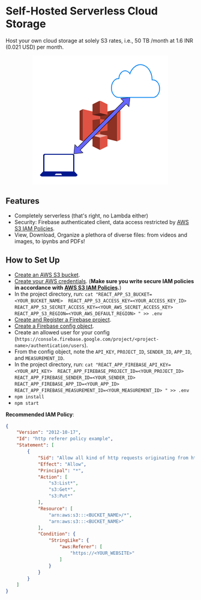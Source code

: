 # Self-Hosted Serverless Cloud Storage

Host your own cloud storage at solely S3 rates, i.e., 50 TB /month at 1.6 INR (0.021 USD) per month.

<div align="center">
  <img src="public/shscs.png" />
</div> 

## Features
* Completely serverless (that's right, no Lambda either)
* Security: Firebase authenticated client, data access restricted by 
  [AWS S3 IAM Policies](https://aws.amazon.com/blogs/security/writing-iam-policies-how-to-grant-access-to-an-amazon-s3-bucket/).
* View, Download, Organize a plethora of diverse files: from videos and images, to ipynbs and PDFs!

## How to Set Up

* [Create an AWS S3 bucket](https://docs.aws.amazon.com/AmazonS3/latest/userguide/create-bucket-overview.html).
* [Create your AWS credentials](https://docs.aws.amazon.com/general/latest/gr/aws-sec-cred-types.html#access-keys-and-secret-access-keys). (**Make sure you write secure IAM policies in accordance with [AWS S3 IAM Policies](https://aws.amazon.com/blogs/security/writing-iam-policies-how-to-grant-access-to-an-amazon-s3-bucket/).**)  
* In the project directory, run: `cat "REACT_APP_S3_BUCKET=<YOUR_BUCKET_NAME> 
  REACT_APP_S3_ACCESS_KEY=<YOUR_ACCESS_KEY_ID> 
  REACT_APP_S3_SECRET_ACCESS_KEY=<YOUR_AWS_SECRET_ACCESS_KEY> 
  REACT_APP_S3_REGION=<YOUR_AWS_DEFAULT_REGION>
  " >> .env`
* [Create and Register a Firebase project](https://firebase.google.com/docs/web/setup#create-firebase-project).
* [Create a Firebase config object](https://firebase.google.com/docs/web/setup#config-object).
* Create an allowed user for your config (`https://console.firebase.google.com/project/<project-name>/authentication/users`).
* From the config object, note the `API_KEY`, `PROJECT_ID`, `SENDER_ID`, `APP_ID`, and `MEASUREMENT_ID`.
* In the project directory, run: `cat "REACT_APP_FIREBASE_API_KEY=<YOUR_API_KEY> 
  REACT_APP_FIREBASE_PROJECT_ID=<YOUR_PROJECT_ID>
  REACT_APP_FIREBASE_SENDER_ID=<YOUR_SENDER_ID>
  REACT_APP_FIREBASE_APP_ID=<YOUR_APP_ID>
  REACT_APP_FIREBASE_MEASUREMENT_ID=<YOUR_MEASUREMENT_ID>
  " >> .env`
* `npm install`
* `npm start`

**Recommended IAM Policy**:

```json
{
    "Version": "2012-10-17",
    "Id": "http referer policy example",
    "Statement": [
        {
            "Sid": "Allow all kind of http requests originating from https://<YOUR_WEBSITE>",
            "Effect": "Allow",
            "Principal": "*",
            "Action": [
                "s3:List*",
                "s3:Get*",
                "s3:Put*"
            ],
            "Resource": [
                "arn:aws:s3:::<BUCKET_NAME>/*",
                "arn:aws:s3:::<BUCKET_NAME>"
            ],
            "Condition": {
                "StringLike": {
                    "aws:Referer": [
                        "https://<YOUR_WEBSITE>"
                    ]
                }
            }
        }
    ]
}
```
